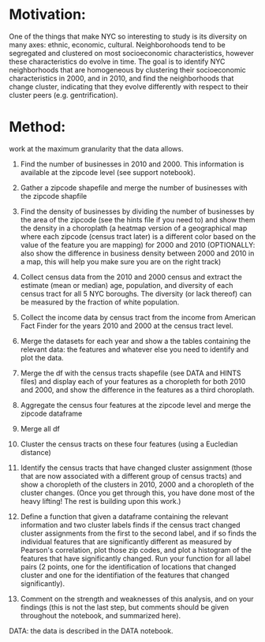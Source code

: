 # Motivation:
One of the things that make NYC so interesting to study is its diversity on many axes: ethnic, economic, cultural. Neighborohoods tend to be segregated and clustered on most socioeconomic characteristics, however these characteristics do evolve in time. The goal is to identify NYC neighborhoods that are homogeneous by clustering their socioeconomic characteristics in 2000, and in 2010, and find the neighborhoods that change cluster, indicating that they evolve differently with respect to their cluster peers (e.g. gentrification).

# Method:
work at the maximum granularity that the data allows.


1) Find the number of businesses in 2010 and 2000. This information is available at the zipcode level (see support notebook).

2) Gather a zipcode shapefile and merge the number of businesses with the zipcode shapfile

3) Find the density of businesses by dividing the number of businesses by the area of the zipcode (see the hints file if you need to) and show them the density in a choroplath (a heatmap version of a geographical map where each zipcode (census tract later) is a different color based on the value of the feature you are mapping) for 2000 and 2010 (OPTIONALLY: also show the difference in business density between 2000 and 2010 in a map, this will help you make sure you are on the right track)

4) Collect census data from the 2010 and 2000 census and extract the estimate (mean or median) age, population, and diversity of each census tract for all 5 NYC boroughs. The diversity (or lack thereof) can be measured by the fraction of white population.

5) Collect the income data by census tract from the income from American Fact Finder for the years 2010 and 2000 at the census tract level.

6) Merge the datasets for each year and show a the tables containing the relevant data: the features and whatever else you need to identify and plot the data.

7) Merge the df with the census tracts shapefile (see DATA and HINTS files) and display each of your features as a choropleth for both 2010 and 2000, and show the difference in the features as a third choroplath.

8) Aggregate the census four features at the zipcode level and merge the zipcode dataframe 

9) Merge all df

10) Cluster the census tracts on these four features (using a Eucledian distance)

11) Identify the census tracts that have changed cluster assignment (those that are now associated with a different group of census tracts) and show a choropleth of the clusters in 2010, 2000 and a choropleth of the cluster changes. (Once you get through this, you have done most of the heavy lifting! The rest is building upon this work.)

12) Define a function that given a dataframe containing the relevant information and two cluster labels finds if the census tract changed cluster assignments from the first to the second label, and if so finds the individual features that are significantly different as measured by Pearson's correlation, plot those zip codes, and plot a histogram of the features that have significantly changed. Run your function for all label pairs (2 points, one for the identification of locations that changed cluster and one for the identifiation of the features that changed significantly).

13) Comment on the strength and weaknesses of this analysis, and on your findings (this is not the last step, but comments should be given throughout the notebook, and summarized here).

DATA:
the data is described in the DATA notebook.

